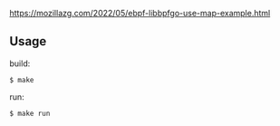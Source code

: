
https://mozillazg.com/2022/05/ebpf-libbpfgo-use-map-example.html

## Usage

build:

```
$ make
```

run:

```
$ make run
```
